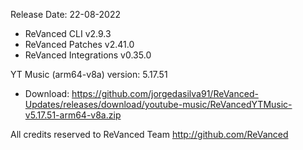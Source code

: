 Release Date: 22-08-2022
  
- ReVanced CLI v2.9.3  
- ReVanced Patches v2.41.0  
- ReVanced Integrations v0.35.0  

YT Music (arm64-v8a) version: 5.17.51  
- Download: https://github.com/jorgedasilva91/ReVanced-Updates/releases/download/youtube-music/ReVancedYTMusic-v5.17.51-arm64-v8a.zip  

All credits reserved to ReVanced Team
http://github.com/ReVanced  
